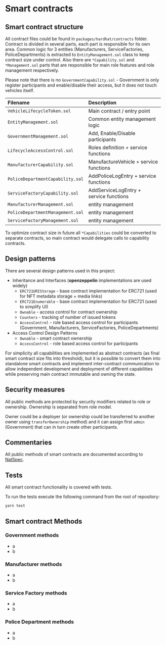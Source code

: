 # Smart contracts

## Smart contract structure

All contract files could be found in `packages/hardhat/contracts` folder.
Contract is divided in several parts, each part is responsible for its own area.
Common logic for 3 entities (Manufacturers, ServiceFactories, PoliceDepartments) is extracted to `EntityManagement.sol` class to keep contract size under control. Also there are `*Capability.sol` and `*Management.sol` parts that are responsible for main role features and role management respectively.

Please note that there is no `GovernmentCapability.sol` - Government is only register participants and enable/disable their access, but it does not touch vehicles itself.

| Filename                         | Description                            |
| :------------------------------- | :------------------------------------- |
| `VehicleLifecycleToken.sol`      | Main contract / entry point            |
| `EntityManagement.sol`           | Common entity management logic         |
| `GovernmentManagement.sol`       | Add, Enable/Disable participants       |
| `LifecycleAccessControl.sol`     | Roles definition + service functions   |
| `ManufacturerCapability.sol`     | ManufactureVehicle + service functions |
| `PoliceDepartmentCapability.sol` | AddPoliceLogEntry + service functions  |
| `ServiceFactoryCapability.sol`   | AddServiceLogEntry + service functions |
| `ManufacturerManagement.sol`     | entity management                      |
| `PoliceDepartmentManagement.sol` | entity management                      |
| `ServiceFactoryManagement.sol`   | entity management                      |

To optimize contract size in future all `*Capabilities` could be converted to separate contracts, so main contract would delegate calls to capability contracts.

## Design patterns

There are several design patterns used in this project:

- Inheritance and Interfaces (**openzeppelin** implementations are used widely)
  - `ERC721URIStorage` - base contract implementation for ERC721 (used for NFT metadata storage + media links)
  - `ERC721Enumerable` - base contract implementation for ERC721 (used to simplify UI)
  - `Ownable` - access control for contract ownership
  - `Counters` - tracking of number of issued tokens
  - `AccessControl` - role based access control for participants (Government, Manufacturers, ServiceFactories, PoliceDepartments)
- Access Control Design Patterns
  - `Ownable` - smart contract ownership
  - `AccessControl` - role based access control for participants

For simplicity all capabilities are implemented as abstract contracts (as final smart contract size fits into threshold), but it is possible to convert them into standalone smart contracts and implement inter-contract communication to allow independent development and deployment of different capabilities while preserving main contract immutable and owning the state.

## Security measures

All public methods are protected by security modifiers related to role or ownership.
Ownership is separated from role model.

Owner could be a deployer (or ownership could be transferred to another owner using `transferOwnership` method) and it can assign first `admin` (Government) that can in turn create other participants.

## Commentaries

All public methods of smart contracts are documented according to [NatSpec](https://docs.soliditylang.org/en/latest/natspec-format.html).

## Tests

All smart contract functionality is covered with tests.

To run the tests execute the following command from the root of repository:

```bash
yarn test
```

## Smart contract Methods

### Government methods

- a
- b

### Manufacturer methods

- a
- b

### Service Factory methods

- a
- b

### Police Department methods

- a
- b
